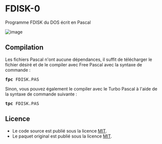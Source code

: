 # FDISK-0
Programme FDISK du DOS écrit en Pascal

![image](https://user-images.githubusercontent.com/11842176/195876800-2a3b8e0a-72bb-4750-a828-55fbcdb4b974.png)

<h2>Compilation</h2>
	
Les fichiers Pascal n'ont aucune dépendances, il suffit de télécharger le fichier désiré et de le compiler avec Free Pascal avec la syntaxe de commande  :

<pre><b>fpc</b> FDISK.PAS</pre>
	
Sinon, vous pouvez également le compiler avec le Turbo Pascal à l'aide de la syntaxe de commande suivante :	

<pre><b>tpc</b> FDISK.PAS</pre>
	
<h2>Licence</h2>
<ul>
 <li>Le code source est publié sous la licence <a href="https://github.com/gladir/FDISK-0/blob/main/LICENSE">MIT</a>.</li>
 <li>Le paquet original est publié sous la licence <a href="https://github.com/gladir/FDISK-0/blob/main/LICENSE">MIT</a>.</li>
</ul>

